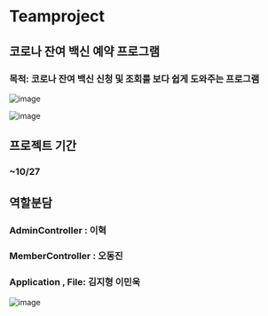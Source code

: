 # Teamproject
## 코로나 잔여 백신 예약 프로그램
### 목적: 코로나 잔여 백신 신청 및 조회를 보다 쉽게 도와주는 프로그램


![image](https://user-images.githubusercontent.com/91596526/138248008-df6503e8-52fc-4355-8f12-83579e566550.png)

![image](https://user-images.githubusercontent.com/91596526/139001886-c54f5e2b-aafd-4aaf-bb33-87577793f56c.png)

## 프로젝트 기간
### ~10/27

## 역할분담
### AdminController : 이혁
### MemberController : 오동진
### Application , File: 김지형 이민욱

![image](https://user-images.githubusercontent.com/91596526/138246435-1d2c9379-4538-4d16-b79a-5547eb969a06.png)

